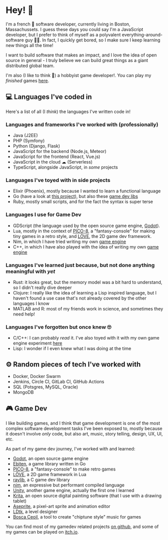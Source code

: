 # Hey! 👋
I'm a french 🥖 software developer, currently living in Boston, Massachussets.
I guess these days you could say I'm a JavaScript developer, but I prefer to think of myself as a polyvalent everything-around-software guy 👨‍💻. In fact, I quickly get bored, so I make sure I keep learning new things all the time!

I want to build software that makes an impact, and I love the idea of open source in general - I truly believe we can build great things as a giant distributed global team.

I'm also (I like to think 😬) a hobbyist game developer!. You can play my _finished_ games [here](https://tducasse.itch.io).


## 💻 Languages I've coded in

Here's a list of all (I _think_) the languages I've written code in!


### Languages and frameworks I've worked with (professionally)
- Java (J2EE)
- PHP (Symfony)
- Python (Django, Flask)
- JavaScript for the backend (Node.js, Meteor)
- JavaScript for the frontend (React, Vue.js)
- JavaScript in the cloud ☁ (Serverless)
- TypeScript, alongside JavaScript, in _some_ projects


### Languages I've toyed with in side projects
- Elixir (Phoenix), mostly because I wanted to learn a functional language
- Go (have a look at [this project](https://github.com/tducasse/go-instabot)), but also these [game dev libs](https://github.com/tducasse?tab=repositories&q=ebiten&type=&language=&sort=)
- Ruby, mostly small scripts, and for the fact the syntax is super terse


### Languages I use for Game Dev
- GDScript (the language used by the open source game engine, [Godot](https://godotengine.org/)).
- Lua, mostly in the context of [PICO-8](https://www.lexaloffle.com/pico-8.php), a "fantasy-console" for making tiny games in a retro style, and [LÖVE](https://love2d.org/), the 2D game dev framework.
- Nim, in which I have tried writing my own [game engine](https://github.com/tducasse/nim-game-engine)
- C++, in which I have also played with the idea of writing my own [game engine](https://github.com/tducasse/cpp-game-engine)


### Languages I've learned just because, but not done anything meaningful with _yet_
- Rust: it looks great, but the memory model was a bit hard to understand, so I didn't really dive deeper
- Clojure: I really like the idea of learning a Lisp inspired language, but I haven't found a use case that's not already covered by the other languages I know
- MATLAB and R: most of my friends work in science, and sometimes they need help!


### Languages I've forgotten but once knew 🙄
- C/C++: I can probably _read_ it. I've also toyed with it with my own game engine experiment [here](https://github.com/tducasse/cpp-game-engine)
- Lisp: I wonder if I even knew what I was doing at the time


## ⚙ Random pieces of tech I've worked with
- Docker, Docker Swarm
- Jenkins, Circle CI, GitLab CI, GitHub Actions
- SQL (Potsgres, MySQL, Oracle)
- MongoDB


## 🎮 Game Dev
I like building games, and I think that game development is one of the most complex software development tasks I've been exposed to, mostly because it doesn't involve _only_ code, but also art, music, story telling, design, UX, UI, etc.

As part of my game dev journey, I've worked with and learned:
- [Godot](https://godotengine.org/), an open source game engine
- [Ebiten](https://ebiten.org/), a game library written in Go
- [PICO-8](https://www.lexaloffle.com/pico-8.php), a "fantasy-console" to make retro games
- [LÖVE](https://love2d.org/), a 2D game framework in Lua
- [raylib](https://www.raylib.com/), a C game dev library
- [nim](https://nim-lang.org/), an expressive but performant compiled language
- [Unity](https://unity.com/), another game engine, actually the first one I learned
- [Krita](https://krita.org/en/), an open source digital painting software (that I use with a drawing tablet)
- [Aseprite](https://www.aseprite.org/), a pixel-art sprite and animation editor
- [LDtk](https://ldtk.io/), a level designer
- [Bosca Ceoil](https://terrycavanagh.itch.io/bosca-ceoil), a tool to create "chiptune style" music for games

You can find most of my gamedev related projects [on github](https://github.com/tducasse?tab=repositories&q=gamedev), and some of my games can be played on [itch.io](https://tducasse.itch.io).
